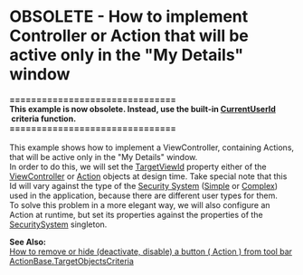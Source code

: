 # OBSOLETE - How to implement Controller or Action that will be active only in the "My Details" window


<p><strong>===============================</strong><br /><strong>This example is now obsolete. Instead, use the built-in <a href="https://documentation.devexpress.com/#Xaf/CustomDocument3307">CurrentUserId</a>  criteria function.</strong><br /><strong>===============================</strong><br /><br />This example shows how to implement a ViewController, containing Actions, that will be active only in the "My Details" window.<br /> In order to do this, we will set the <a href="http://documentation.devexpress.com/#Xaf/DevExpressExpressAppActionsActionBase_TargetViewIdtopic">TargetViewId</a> property either of the <a href="http://documentation.devexpress.com/#Xaf/CustomDocument2621">ViewController</a> or <a href="http://documentation.devexpress.com/#Xaf/CustomDocument2622">Action</a> objects at design time. Take special note that this Id will vary against the type of the <a href="http://documentation.devexpress.com/#Xaf/CustomDocument2647">Security System</a> (<a href="http://documentation.devexpress.com/#Xaf/CustomDocument2767">Simple</a> or <a href="http://documentation.devexpress.com/#Xaf/CustomDocument2768">Complex</a>) used in the application, because there are different user types for them.<br /> To solve this problem in a more elegant way, we will also configure an Action at runtime, but set its properties against the properties of the <a href="http://documentation.devexpress.com/#Xaf/CustomDocument2769">SecuritySystem</a> singleton.</p>
<p><strong>See Also:</strong><br /> <a href="https://www.devexpress.com/Support/Center/p/K18055">How to remove or hide (deactivate, disable) a button ( Action ) from tool bar</a><br /> <a href="http://documentation.devexpress.com/#Xaf/DevExpressExpressAppActionsActionBase_TargetObjectsCriteriatopic">ActionBase.TargetObjectsCriteria</a></p>

<br/>


